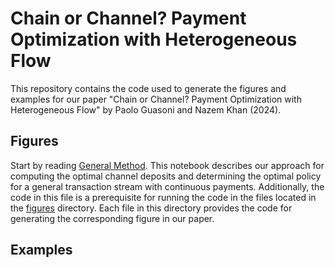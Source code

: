 # Chain or Channel? Payment Optimization with Heterogeneous Flow

This repository contains the code used to generate the figures and examples for our paper "Chain or Channel? Payment Optimization with Heterogeneous Flow" by Paolo Guasoni and Nazem Khan (2024). 

## Figures

Start by reading [General Method](GeneralMethod.ipynb). This notebook describes our approach for computing the optimal channel deposits and determining the optimal policy for a general transaction stream with continuous payments. Additionally, the code in this file is a prerequisite for running the code in the files located in the [figures](figures) directory.  Each file in this directory provides the code for generating the corresponding figure in our paper.

## Examples
